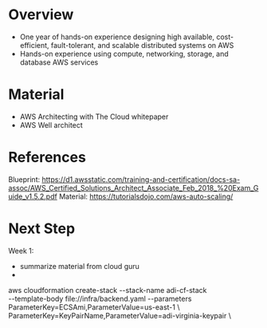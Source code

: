 # Overview
- One year of hands-on experience designing high available, cost-efficient, fault-tolerant, and scalable distributed systems on AWS
- Hands-on experience using compute, networking, storage, and database AWS services

# Material
- AWS Architecting with The Cloud whitepaper
- AWS Well architect 

# References
Blueprint: https://d1.awsstatic.com/training-and-certification/docs-sa-assoc/AWS_Certified_Solutions_Architect_Associate_Feb_2018_%20Exam_Guide_v1.5.2.pdf
Material: https://tutorialsdojo.com/aws-auto-scaling/

# Next Step
Week 1: 
- summarize material from cloud guru
- 


aws cloudformation create-stack --stack-name adi-cf-stack \
    --template-body file://infra/backend.yaml --parameters \
    ParameterKey=ECSAmi,ParameterValue=us-east-1 \ 
    ParameterKey=KeyPairName,ParameterValue=adi-virginia-keypair \ 

